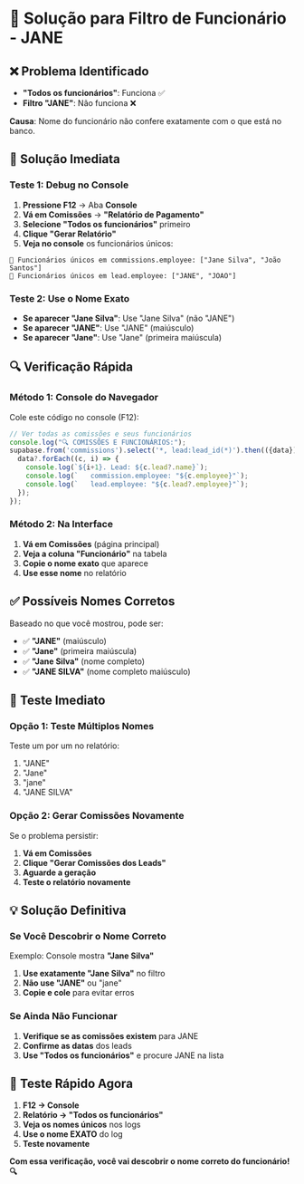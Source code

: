# 🔧 Solução para Filtro de Funcionário - JANE

## ❌ **Problema Identificado**

- **"Todos os funcionários"**: Funciona ✅
- **Filtro "JANE"**: Não funciona ❌

**Causa**: Nome do funcionário não confere exatamente com o que está no banco.

## 🎯 **Solução Imediata**

### **Teste 1: Debug no Console**
1. **Pressione F12** → Aba **Console**
2. **Vá em Comissões** → **"Relatório de Pagamento"**
3. **Selecione "Todos os funcionários"** primeiro
4. **Clique "Gerar Relatório"**
5. **Veja no console** os funcionários únicos:

```
👥 Funcionários únicos em commissions.employee: ["Jane Silva", "João Santos"]
👥 Funcionários únicos em lead.employee: ["JANE", "JOAO"]
```

### **Teste 2: Use o Nome Exato**
- **Se aparecer "Jane Silva"**: Use "Jane Silva" (não "JANE")
- **Se aparecer "JANE"**: Use "JANE" (maiúsculo)
- **Se aparecer "Jane"**: Use "Jane" (primeira maiúscula)

## 🔍 **Verificação Rápida**

### **Método 1: Console do Navegador**
Cole este código no console (F12):
```javascript
// Ver todas as comissões e seus funcionários
console.log("🔍 COMISSÕES E FUNCIONÁRIOS:");
supabase.from('commissions').select('*, lead:lead_id(*)').then(({data}) => {
  data?.forEach((c, i) => {
    console.log(`${i+1}. Lead: ${c.lead?.name}`);
    console.log(`   commission.employee: "${c.employee}"`);
    console.log(`   lead.employee: "${c.lead?.employee}"`);
  });
});
```

### **Método 2: Na Interface**
1. **Vá em Comissões** (página principal)
2. **Veja a coluna "Funcionário"** na tabela
3. **Copie o nome exato** que aparece
4. **Use esse nome** no relatório

## ✅ **Possíveis Nomes Corretos**

Baseado no que você mostrou, pode ser:
- ✅ **"JANE"** (maiúsculo)
- ✅ **"Jane"** (primeira maiúscula)
- ✅ **"Jane Silva"** (nome completo)
- ✅ **"JANE SILVA"** (nome completo maiúsculo)

## 🚀 **Teste Imediato**

### **Opção 1: Teste Múltiplos Nomes**
Teste um por um no relatório:
1. "JANE"
2. "Jane" 
3. "jane"
4. "JANE SILVA"

### **Opção 2: Gerar Comissões Novamente**
Se o problema persistir:
1. **Vá em Comissões**
2. **Clique "Gerar Comissões dos Leads"**
3. **Aguarde a geração**
4. **Teste o relatório novamente**

## 💡 **Solução Definitiva**

### **Se Você Descobrir o Nome Correto**
Exemplo: Console mostra **"Jane Silva"**
1. **Use exatamente "Jane Silva"** no filtro
2. **Não use "JANE"** ou "jane"
3. **Copie e cole** para evitar erros

### **Se Ainda Não Funcionar**
1. **Verifique se as comissões existem** para JANE
2. **Confirme as datas** dos leads
3. **Use "Todos os funcionários"** e procure JANE na lista

## 🎯 **Teste Rápido Agora**

1. **F12 → Console**
2. **Relatório → "Todos os funcionários"**
3. **Veja os nomes únicos** nos logs
4. **Use o nome EXATO** do log
5. **Teste novamente**

**Com essa verificação, você vai descobrir o nome correto do funcionário! 🔍** 